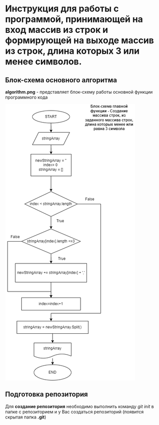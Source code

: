 # Инструкция для работы с программой, принимающей на вход массив из строк и формирующей на выходе массив из строк, длина которых  3 или менее символов.

## Блок-схема основного алгоритма
**algorithm.png** - представляет блок-схему работы основной функции программного кода

![Algorithm](Images/algorithm.png "picture")

## Подготовка репозитория
Для **создание репозитория** необходимо выполнить команду *git init*  в папке с репозиторием и у Вас создаться репозиторий (появится скрытая папка **.git**)

